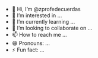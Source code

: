 - 👋 Hi, I’m @zprofedecuerdas
- 👀 I’m interested in ...
- 🌱 I’m currently learning ...
- 💞️ I’m looking to collaborate on ...
- 📫 How to reach me ...
- 😄 Pronouns: ...
- ⚡ Fun fact: ...

<!---
zprofedecuerdas/zprofedecuerdas is a ✨ special ✨ repository because its `README.md` (this file) appears on your GitHub profile.
You can click the Preview link to take a look at your changes.
--->
